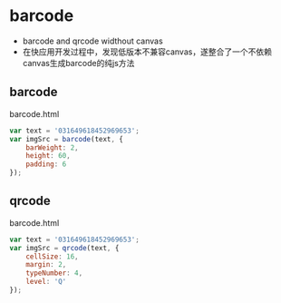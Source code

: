 # barcode
+ barcode and qrcode widthout canvas
+ 在快应用开发过程中，发现低版本不兼容canvas，遂整合了一个不依赖canvas生成barcode的纯js方法

## barcode
barcode.html
```javascript
var text = '031649618452969653';
var imgSrc = barcode(text, {
	barWeight: 2,
	height: 60,
	padding: 6
});
```

## qrcode
barcode.html
```javascript
var text = '031649618452969653';
var imgSrc = qrcode(text, {
	cellSize: 16,
	margin: 2,
	typeNumber: 4,
	level: 'Q'
});
```
